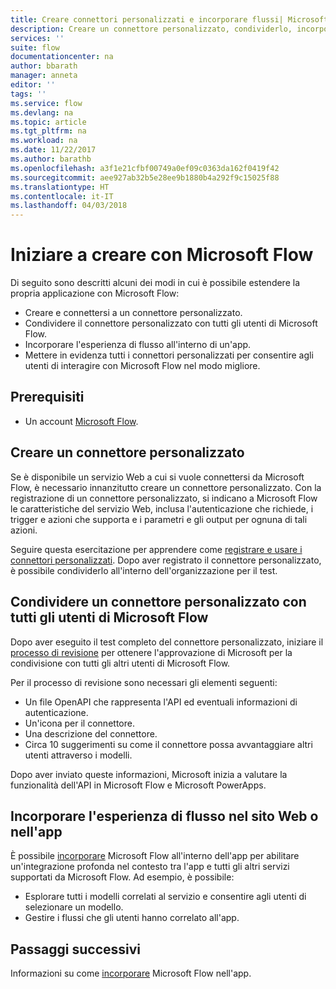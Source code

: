 ```yaml
---
title: Creare connettori personalizzati e incorporare flussi| Microsoft Docs
description: Creare un connettore personalizzato, condividerlo, incorporare un flusso e molto altro.
services: ''
suite: flow
documentationcenter: na
author: bbarath
manager: anneta
editor: ''
tags: ''
ms.service: flow
ms.devlang: na
ms.topic: article
ms.tgt_pltfrm: na
ms.workload: na
ms.date: 11/22/2017
ms.author: barathb
ms.openlocfilehash: a3f1e21cfbf00749a0ef09c0363da162f0419f42
ms.sourcegitcommit: aee927ab32b5e28ee9b1880b4a292f9c15025f88
ms.translationtype: HT
ms.contentlocale: it-IT
ms.lasthandoff: 04/03/2018
---
```

# <a name="start-to-build-with-microsoft-flow"></a>Iniziare a creare con Microsoft Flow

Di seguito sono descritti alcuni dei modi in cui è possibile estendere la propria applicazione con Microsoft Flow:

* Creare e connettersi a un connettore personalizzato.
* Condividere il connettore personalizzato con tutti gli utenti di Microsoft Flow.
* Incorporare l'esperienza di flusso all'interno di un'app.
* Mettere in evidenza tutti i connettori personalizzati per consentire agli utenti di interagire con Microsoft Flow nel modo migliore.

## <a name="prerequisites"></a>Prerequisiti

* Un account [Microsoft Flow](https://flow.microsoft.com).

## <a name="create-a-custom-connector"></a>Creare un connettore personalizzato

Se è disponibile un servizio Web a cui si vuole connettersi da Microsoft Flow, è necessario innanzitutto creare un connettore personalizzato. Con la registrazione di un connettore personalizzato, si indicano a Microsoft Flow le caratteristiche del servizio Web, inclusa l'autenticazione che richiede, i trigger e azioni che supporta e i parametri e gli output per ognuna di tali azioni.

Seguire questa esercitazione per apprendere come [registrare e usare i connettori personalizzati](https://powerapps.microsoft.com/tutorials/register-custom-api/). Dopo aver registrato il connettore personalizzato, è possibile condividerlo all'interno dell'organizzazione per il test.

## <a name="share-a-custom-connector-with-all-microsoft-flow-users"></a>Condividere un connettore personalizzato con tutti gli utenti di Microsoft Flow

Dopo aver eseguito il test completo del connettore personalizzato, iniziare il [processo di revisione](https://flow.microsoft.com/blog/calling-all-saas-apps-now-you-can-build-your-own-connector-for-flow-and-logic-apps/) per ottenere l'approvazione di Microsoft per la condivisione con tutti gli altri utenti di Microsoft Flow.

Per il processo di revisione sono necessari gli elementi seguenti:

* Un file OpenAPI che rappresenta l'API ed eventuali informazioni di autenticazione.
* Un'icona per il connettore.
* Una descrizione del connettore.
* Circa 10 suggerimenti su come il connettore possa avvantaggiare altri utenti attraverso i modelli.

Dopo aver inviato queste informazioni, Microsoft inizia a valutare la funzionalità dell'API in Microsoft Flow e Microsoft PowerApps.

## <a name="embed-the-flow-experience-into-your-website-or-app"></a>Incorporare l'esperienza di flusso nel sito Web o nell'app

È possibile [incorporare](embed-flow-dev.md) Microsoft Flow all'interno dell'app per abilitare un'integrazione profonda nel contesto tra l'app e tutti gli altri servizi supportati da Microsoft Flow. Ad esempio, è possibile:

* Esplorare tutti i modelli correlati al servizio e consentire agli utenti di selezionare un modello.
* Gestire i flussi che gli utenti hanno correlato all'app.

## <a name="next-steps"></a>Passaggi successivi

Informazioni su come [incorporare](embed-flow-dev.md) Microsoft Flow nell'app.
